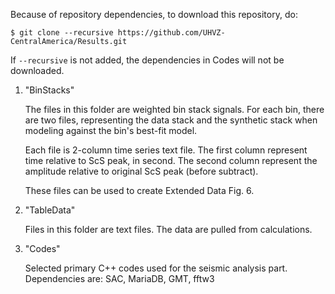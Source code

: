 
Because of repository dependencies, to download this repository, do:
```
$ git clone --recursive https://github.com/UHVZ-CentralAmerica/Results.git
```

If `--recursive` is not added, the dependencies in Codes will not be downloaded.



1. "BinStacks"

    The files in this folder are weighted bin stack signals.
    For each bin, there are two files, representing the data stack and the synthetic stack when modeling against the bin's best-fit model.

    Each file is 2-column time series text file.
    The first column represent time relative to ScS peak, in second.
    The second column represent the amplitude relative to original ScS peak (before subtract).

    These files can be used to create Extended Data Fig. 6.

2. "TableData"

    Files in this folder are text files.
    The data are pulled from calculations.

3. "Codes"

    Selected primary C++ codes used for the seismic analysis part.
    Dependencies are: SAC, MariaDB, GMT, fftw3

